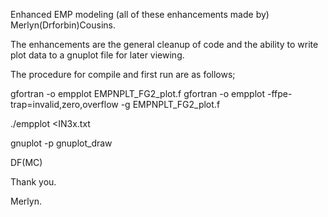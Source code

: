 Enhanced EMP modeling (all of these enhancements made by) Merlyn(Drforbin)Cousins.

The enhancements are the general cleanup of code and the ability to write plot data 
to a gnuplot file for later viewing.

The procedure for compile and first run are as follows;

gfortran -o empplot EMPNPLT_FG2_plot.f
gfortran -o empplot -ffpe-trap=invalid,zero,overflow -g EMPNPLT_FG2_plot.f

./empplot <IN3x.txt

gnuplot -p gnuplot_draw

DF(MC)


Thank you.

Merlyn.
